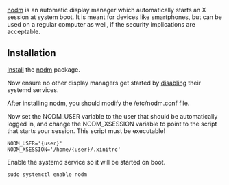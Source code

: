 [nodm](http://enricozini.org/sw/nodm/) is an automatic display manager which automatically starts an X session at system boot. It is meant for devices like smartphones, but can be used on a regular computer as well, if the security implications are acceptable.

## Installation

[Install](/index.php/Install "Install") the [nodm](https://www.archlinux.org/packages/?name=nodm) package.

Now ensure no other display managers get started by [disabling](/index.php/Disabling "Disabling") their systemd services.

After installing nodm, you should modify the /etc/nodm.conf file.

Now set the NODM_USER variable to the user that should be automatically logged in, and change the NODM_XSESSION variable to point to the script that starts your session. This script must be executable!

```
NODM_USER='{user}'
NODM_XSESSION='/home/{user}/.xinitrc'

```

Enable the systemd service so it will be started on boot.

```
sudo systemctl enable nodm

```